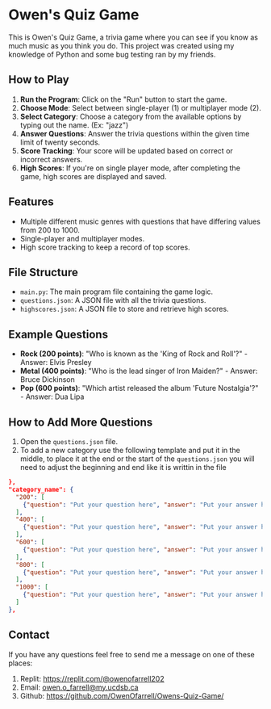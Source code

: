 # Owen's Quiz Game

This is Owen's Quiz Game, a trivia game where you can see if you know as much music as you think you do. This project was created using my knowledge of Python and some bug testing ran by my friends.

## How to Play

1. **Run the Program**: Click on the "Run" button to start the game.
2. **Choose Mode**: Select between single-player (1) or multiplayer mode (2).
3. **Select Category**: Choose a category from the available options by typing out the name. (Ex: "jazz")
4. **Answer Questions**: Answer the trivia questions within the given time limit of twenty seconds.
5. **Score Tracking**: Your score will be updated based on correct or incorrect answers.
6. **High Scores**: If you're on single player mode, after completing the game, high scores are displayed and saved.

## Features

- Multiple different music genres with questions that have differing values from 200 to 1000.
- Single-player and multiplayer modes.
- High score tracking to keep a record of top scores.

## File Structure

- `main.py`: The main program file containing the game logic.
- `questions.json`: A JSON file with all the trivia questions.
- `highscores.json`: A JSON file to store and retrieve high scores.

## Example Questions

- **Rock (200 points)**: "Who is known as the 'King of Rock and Roll'?" - Answer: Elvis Presley
- **Metal (400 points)**: "Who is the lead singer of Iron Maiden?" - Answer: Bruce Dickinson
- **Pop (600 points)**: "Which artist released the album 'Future Nostalgia'?" - Answer: Dua Lipa

## How to Add More Questions

1. Open the `questions.json` file.
2. To add a new category use the following template and put it in the middle, to place it at the end or the start of the `questions.json` you will need to adjust the beginning and end like it is writtin in the file
```json
},
"category_name": {
  "200": [
    {"question": "Put your question here", "answer": "Put your answer here"}
  ],
  "400": [
    {"question": "Put your question here", "answer": "Put your answer here"}
  ],
  "600": [
    {"question": "Put your question here", "answer": "Put your answer here"}
  ],
  "800": [
    {"question": "Put your question here", "answer": "Put your answer here"}
  ],
  "1000": [
    {"question": "Put your question here", "answer": "Put your answer here"}
  ]
},
```

## Contact

If you have any questions feel free to send me a message on one of these places:
1. Replit: https://replit.com/@owenofarrell202
2. Email: owen.o_farrell@my.ucdsb.ca
3. Github: https://github.com/OwenOfarrell/Owens-Quiz-Game/

